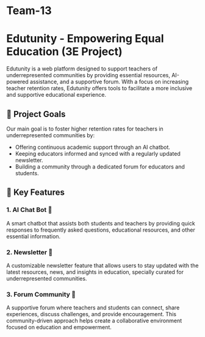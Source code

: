 # Team-13

# Edutunity - Empowering Equal Education (3E Project)

Edutunity is a web platform designed to support teachers of underrepresented communities by providing essential resources, AI-powered assistance, and a supportive forum. With a focus on increasing teacher retention rates, Edutunity offers tools to facilitate a more inclusive and supportive educational experience.

## 🎯 Project Goals

Our main goal is to foster higher retention rates for teachers in underrepresented communities by:

- Offering continuous academic support through an AI chatbot.
- Keeping educators informed and synced with a regularly updated newsletter.
- Building a community through a dedicated forum for educators and students.

## 🌟 Key Features

### 1. AI Chat Bot 🤖

A smart chatbot that assists both students and teachers by providing quick responses to frequently asked questions, educational resources, and other essential information.

### 2. Newsletter 📰

A customizable newsletter feature that allows users to stay updated with the latest resources, news, and insights in education, specially curated for underrepresented communities.

### 3. Forum Community 💬

A supportive forum where teachers and students can connect, share experiences, discuss challenges, and provide encouragement. This community-driven approach helps create a collaborative environment focused on education and empowerment.
